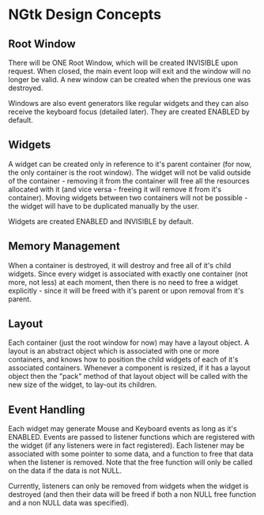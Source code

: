 # NGtk Design Concepts #

## Root Window ##

There will be ONE Root Window, which will be created INVISIBLE upon
request. When closed, the main event loop will exit and the window will
no longer be valid. A new window can be created when the previous one
was destroyed.

Windows are also event generators like regular widgets and they can
also receive the keyboard focus (detailed later). They are created
ENABLED by default.

## Widgets ##

A widget can be created only in reference to it's parent container (for
now, the only container is the root window). The widget will not be
valid outside of the container - removing it from the container will
free all the resources allocated with it (and vice versa - freeing it
will remove it from it's container). Moving widgets between two
containers will not be possible - the widget will have to be duplicated
manually by the user.

Widgets are created ENABLED and INVISIBLE by default.

## Memory Management ##

When a container is destroyed, it will destroy and free all of it's
child widgets. Since every widget is associated with exactly one
container (not more, not less) at each moment, then there is no need to
free a widget explicitly - since it will be freed with it's parent or
upon removal from it's parent.

## Layout ##

Each container (just the root window for now) may have a layout object.
A layout is an abstract object which is associated with one or more
containers, and knows how to position the child widgets of each of it's
associated containers. Whenever a component is resized, if it has a
layout object then the "pack" method of that layout object will be
called with the new size of the widget, to lay-out its children.

## Event Handling ##

Each widget may generate Mouse and Keyboard events as long as it's
ENABLED. Events are passed to listener functions which are registered
with the widget (if any listeners were in fact registered). Each
listener may be associated with some pointer to some data, and a
function to free that data when the listener is removed. Note that the
free function will only be called on the data if the data is not NULL.

Currently, listeners can only be removed from widgets when the widget
is destroyed (and then their data will be freed if both a non NULL
free function and a non NULL data was specified).